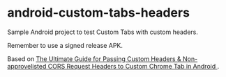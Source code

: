 # android-custom-tabs-headers
Sample Android project to test Custom Tabs with custom headers.

Remember to use a signed release APK.

Based on [The Ultimate Guide for Passing Custom Headers & Non-approvelisted CORS Request Headers to Custom Chrome Tab in Android
](https://medium.com/@rkpsx7/passing-custom-headers-non-approvelisted-cors-request-headers-to-custom-chrome-tab-in-android-e40e9a3d869c).


